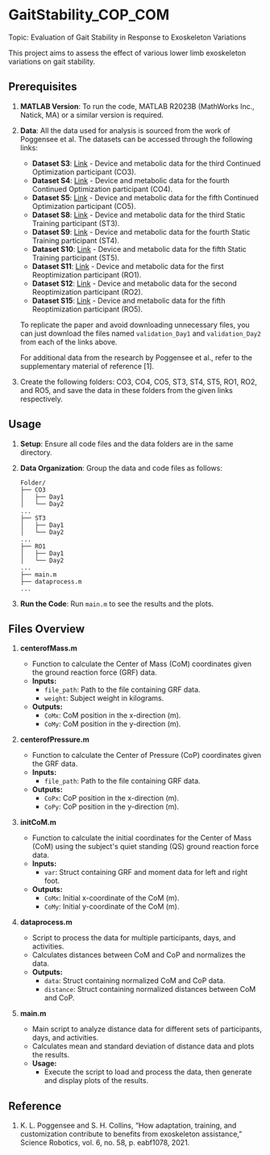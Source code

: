 # GaitStability_COP_COM

Topic: Evaluation of Gait Stability in Response to Exoskeleton Variations

This project aims to assess the effect of various lower limb exoskeleton variations on gait stability.

## Prerequisites

1. **MATLAB Version**: To run the code, MATLAB R2023B (MathWorks Inc., Natick, MA) or a similar version is required.

2. **Data**: All the data used for analysis is sourced from the work of Poggensee et al. The datasets can be accessed through the following links:

   - **Dataset S3**: [Link](https://purl.stanford.edu/mm626wf3265) - Device and metabolic data for the third Continued Optimization participant (CO3).
   - **Dataset S4**: [Link](https://purl.stanford.edu/zr858qp8088) - Device and metabolic data for the fourth Continued Optimization participant (CO4).
   - **Dataset S5**: [Link](https://purl.stanford.edu/hs191pw6736) - Device and metabolic data for the fifth Continued Optimization participant (CO5).
   - **Dataset S8**: [Link](https://purl.stanford.edu/yr312kt5378) - Device and metabolic data for the third Static Training participant (ST3).
   - **Dataset S9**: [Link](https://purl.stanford.edu/hq152jn6095) - Device and metabolic data for the fourth Static Training participant (ST4).
   - **Dataset S10**: [Link](https://purl.stanford.edu/mh986bj2257) - Device and metabolic data for the fifth Static Training participant (ST5).
   - **Dataset S11**: [Link](https://purl.stanford.edu/yb176ht8265) - Device and metabolic data for the first Reoptimization participant (RO1).
   - **Dataset S12**: [Link](https://purl.stanford.edu/sg494jd0004) - Device and metabolic data for the second Reoptimization participant (RO2).
   - **Dataset S15**: [Link](https://purl.stanford.edu/cb290rf2125) - Device and metabolic data for the fifth Reoptimization participant (RO5).

   To replicate the paper and avoid downloading unnecessary files, you can just download the files named `validation_Day1` and `validation_Day2` from each of the links above.

   For additional data from the research by Poggensee et al., refer to the supplementary material of reference [1].

3. Create the following folders: CO3, CO4, CO5, ST3, ST4, ST5, RO1, RO2, and RO5, and save the data in these folders from the given links respectively.

## Usage

1. **Setup**: Ensure all code files and the data folders are in the same directory.

2. **Data Organization**: Group the data and code files as follows:

   ```
   Folder/
   ├── CO3
   │   ├── Day1
   │   └── Day2
   ...
   ├── ST3
   │   ├── Day1
   │   └── Day2
   ...
   ├── RO1
   │   ├── Day1
   │   └── Day2
   ...
   ├── main.m
   ├── dataprocess.m
   ...
   ```

3. **Run the Code**: Run `main.m` to see the results and the plots.

## Files Overview

1. **centerofMass.m**
    - Function to calculate the Center of Mass (CoM) coordinates given the ground reaction force (GRF) data.
    - **Inputs:**
        - `file_path`: Path to the file containing GRF data.
        - `weight`: Subject weight in kilograms.
    - **Outputs:**
        - `CoMx`: CoM position in the x-direction (m).
        - `CoMy`: CoM position in the y-direction (m).

2. **centerofPressure.m**
    - Function to calculate the Center of Pressure (CoP) coordinates given the GRF data.
    - **Inputs:**
        - `file_path`: Path to the file containing GRF data.
    - **Outputs:**
        - `CoPx`: CoP position in the x-direction (m).
        - `CoPy`: CoP position in the y-direction (m).
     
3. **initCoM.m**
    - Function to calculate the initial coordinates for the Center of Mass (CoM) using the subject's quiet standing (QS) ground reaction force data.
    - **Inputs:**
        - `var`: Struct containing GRF and moment data for left and right foot.
    - **Outputs:**
        - `CoMx`: Initial x-coordinate of the CoM (m).
        - `CoMy`: Initial y-coordinate of the CoM (m).

4. **dataprocess.m**
    - Script to process the data for multiple participants, days, and activities.
    - Calculates distances between CoM and CoP and normalizes the data.
    - **Outputs:**
        - `data`: Struct containing normalized CoM and CoP data.
        - `distance`: Struct containing normalized distances between CoM and CoP.

5. **main.m**
    - Main script to analyze distance data for different sets of participants, days, and activities.
    - Calculates mean and standard deviation of distance data and plots the results.
    - **Usage:**
        - Execute the script to load and process the data, then generate and display plots of the results.

## Reference

1. K. L. Poggensee and S. H. Collins, “How adaptation, training, and customization contribute to benefits from exoskeleton assistance,” Science Robotics, vol. 6, no. 58, p. eabf1078, 2021.
